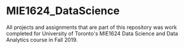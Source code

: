 # MIE1624_DataScience

All projects and assignments that are part of this repository was work completed for University of Toronto's MIE1624 Data Science and Data Analytics course in Fall 2019.
